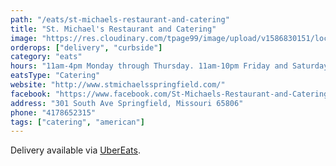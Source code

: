 ```yaml
---
path: "/eats/st-michaels-restaurant-and-catering"
title: "St. Michael's Restaurant and Catering"
image: "https://res.cloudinary.com/tpage99/image/upload/v1586830151/local417eats/local417eatslogo.png"
orderops: ["delivery", "curbside"]
category: "eats"
hours: "11am-4pm Monday through Thursday. 11am-10pm Friday and Saturday"
eatsType: "Catering"
website: "http://www.stmichaelsspringfield.com/"
facebook: "https://www.facebook.com/St-Michaels-Restaurant-and-Catering-114730261955718"
address: "301 South Ave Springfield, Missouri 65806"
phone: "4178652315"
tags: ["catering", "american"]
---
```


Delivery available via [UberEats](https://www.ubereats.com/springfield-mo/food-delivery/st-michaels-restaurant-and-catering/yWf_NBL3QSGCdPXswkBYIQ). 